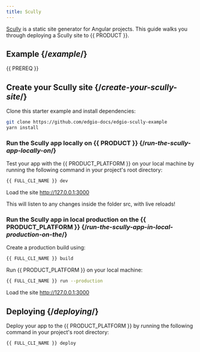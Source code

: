 ```yaml
---
title: Scully
---
```


[Scully](https://scully.io/) is a static site generator for Angular projects. This guide walks you through deploying a Scully site to {{ PRODUCT }}.

## Example {/*example*/}

<ExampleButtons
  title="Scully"
  siteUrl="https://edgio-community-examples-scully-live.layer0-limelight.link/"
  repoUrl="https://github.com/edgio-docs/edgio-scully-example" 
  deployFromRepo
/>

{{ PREREQ }}

## Create your Scully site {/*create-your-scully-site*/}

Clone this starter example and install dependencies:

```bash
git clone https://github.com/edgio-docs/edgio-scully-example
yarn install
```

### Run the Scully app locally on {{ PRODUCT }} {/*run-the-scully-app-locally-on*/}

Test your app with the {{ PRODUCT_PLATFORM }} on your local machine by running the following command in your project's root directory:

```bash
{{ FULL_CLI_NAME }} dev
```

Load the site http://127.0.0.1:3000

This will listen to any changes inside the folder src, with live reloads!

### Run the Scully app in local production on the {{ PRODUCT_PLATFORM }} {/*run-the-scully-app-in-local-production-on-the*/}

Create a production build using:
```bash
{{ FULL_CLI_NAME }} build
```

Run {{ PRODUCT_PLATFORM }} on your local machine:

```bash
{{ FULL_CLI_NAME }} run --production
```

Load the site http://127.0.0.1:3000

## Deploying {/*deploying*/}

Deploy your app to the {{ PRODUCT_PLATFORM }} by running the following command in your project's root directory:

```bash
{{ FULL_CLI_NAME }} deploy
```